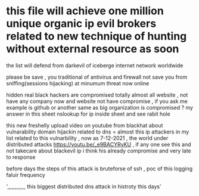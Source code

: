 # this file will achieve one million unique organic ip evil brokers related to new technique of hunting without external resource as soon

the list will defend from darkevil of iceberge internet network worldwide 

please be save , you traditional of antivirus and firewall not save you from sniffing(sessions hijacking) at minumum threat now online 

hidden real black hackers are compromised totally almost all website , not have any company now and website not have compromise , if you ask me example is github or another same as big organization is compromised ? my answer in this sheet nslookup for ip inside sheet and see rabit hole

this new freshelly upload video on youtube from blackhat about vulnarability domain hijackin related to dns = almost this ip attackers in my list  related to this vulnarbility , now as 7-12-2021 , the world under distributed attacks https://youtu.be/_e9BACYRyKU , if any one see this and not takecare about blackevil ip i think his already compromise and very late to response

before days the steps of this attack is bruteforse of ssh , poc of this logging faluir frequency 

',,,,,,,,,,,, this biggest distributed dns attack in histroty this days'
